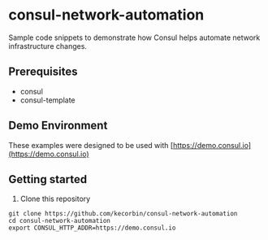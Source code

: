 # consul-network-automation

Sample code snippets to demonstrate how Consul helps automate network infrastructure changes. 


## Prerequisites

* consul
* consul-template


## Demo Environment

These examples were designed to be used with [https://demo.consul.io](https://demo.consul.io)


## Getting started

1. Clone this repository

```
git clone https://github.com/kecorbin/consul-network-automation
cd consul-network-automation
export CONSUL_HTTP_ADDR=https://demo.consul.io
```